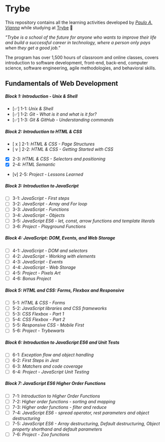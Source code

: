 # Trybe

This repository contains all the learning activities developed by _[Paulo A. Vianna](https://www.linkedin.com/in/paulo-andr%C3%A9-vianna-7764aa228/q)_ while studying at [Trybe](https://www.betrybe.com/) 🚀

_"Trybe is a school of the future for anyone who wants to improve their life and build a successful career in technology, where a person only pays when they get a good job."_

The program has over 1,500 hours of classroom and online classes, covers introduction to software development, front-end, back-end, computer science, software engineering, agile methodologies, and behavioral skills.

## Fundamentals of Web Development 

##### Block 1: Introduction - Unix & Shell

- [✅] 1-1: _Unix & Shell_
- [✅] 1-2: _Git - What is it and what is it for?_
- [✅] 1-3: _Git & GitHub - Understanding commands_

##### Block 2: Introduction to HTML & CSS

- [ x ] 2-1: _HTML & CSS - Page Structures_
- [ v ] 2-2: _HTML & CSS - Getting Started with CSS_
- [x] 2-3: _HTML & CSS - Selectors and positioning_
- [x] 2-4: _HTML Semantic_
- [v] 2-5: _Project - Lessons Learned_

##### Block 3: Introduction to JavaScript

- [ ] 3-1: _JavaScript - First steps_
- [ ] 3-2: _JavaScript - Array and For loop_
- [ ] 3-3: _JavaScript - Functions_
- [ ] 3-4: _JavaScript - Objects_
- [ ] 3-5: _JavaScript ES6 - let, const, arrow functions and template literals_
- [ ] 3-6: _Project - Playground Functions_

##### Block 4: JavaScript: DOM, Events, and Web Storage

- [ ] 4-1: _JavaScript - DOM and selectors_
- [ ] 4-2: _JavaScript - Working with elements_
- [ ] 4-3: _JavaScript - Events_
- [ ] 4-4: _JavaScript - Web Storage_
- [ ] 4-5: _Project - Pixels Art_
- [ ] 4-6: _Bonus Project_

##### Block 5: HTML and CSS: Forms, Flexbox and Responsive

- [ ] 5-1: _HTML & CSS - Forms_
- [ ] 5-2: _JavaScript libraries and CSS frameworks_
- [ ] 5-3: _CSS Flexbox - Part 1_
- [ ] 5-4: _CSS Flexbox - Part 2_
- [ ] 5-5: _Responsive CSS - Mobile First_
- [ ] 5-6: _Project - Trybewarts_

##### Block 6: Introduction to JavaScript ES6 and Unit Tests

- [ ] 6-1: _Exception flow and object handling_
- [ ] 6-2: _First Steps in Jest_
- [ ] 6-3: _Matchers and code coverage_
- [ ] 6-4: _Project - JavaScript Unit Testing_

##### Block 7: JavaScript ES6 Higher Order Functions

- [ ] 7-1: _Introduction to Higher Order Functions_
- [ ] 7-2: _Higher order functions - sorting and mapping_
- [ ] 7-3: _Higher order functions - filter and reduce_
- [ ] 7-4: _JavaScript ES6 - spread operator, rest parameters and object destructuring_
- [ ] 7-5: _JavaScript ES6 - Array destructuring, Default destructuring, Object property shorthand and default parameters_
- [ ] 7-6: _Project - Zoo functions_